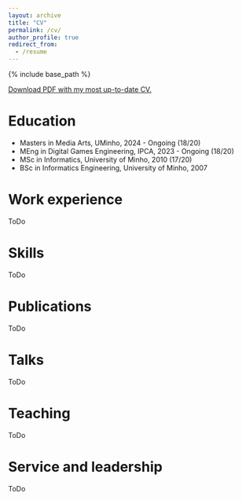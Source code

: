 ```yaml
---
layout: archive
title: "CV"
permalink: /cv/
author_profile: true
redirect_from:
  - /resume
---
```


{% include base_path %}

[Download PDF with my most up-to-date CV.](https://edbrito.dev/files/Latest-ArtCV.pdf)


Education
======
* Masters in Media Arts, UMinho, 2024 - Ongoing (18/20)
* MEng in Digital Games Engineering, IPCA, 2023 - Ongoing (18/20)
* MSc in Informatics, University of Minho, 2010 (17/20)
* BSc in Informatics Engineering, University of Minho, 2007

Work experience
======

ToDo  

Skills
======

ToDo 

Publications
======

ToDo 

<!--  <ul>{% for post in site.publications reversed %}
    {% include archive-single-cv.html %}
  {% endfor %}</ul> -->
  
Talks
======

ToDo 

<!--
  <ul>{% for post in site.talks reversed %}
    {% include archive-single-talk-cv.html  %}
  {% endfor %}</ul>
  -->

Teaching
======

ToDo 

  <!-- <ul>{% for post in site.teaching reversed %}
    {% include archive-single-cv.html %}
  {% endfor %}</ul>
  -->

Service and leadership
======

ToDo 

<!-- * Currently signed in to 43 different slack teams -->
